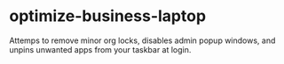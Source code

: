 # optimize-business-laptop
Attemps to remove minor org locks, disables admin popup windows, and unpins unwanted apps from your taskbar at login.
